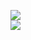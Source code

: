 [![](https://img.shields.io/badge/Made%20With-Github%20Spray-lightgrey.svg?style=for-the-badge&logo=github)](https://github.com/Annihil/github-spray#12664)  
[![](https://i.imgur.com/2DrTn0Z.gif)](https://github.com/Annihil/github-spray)